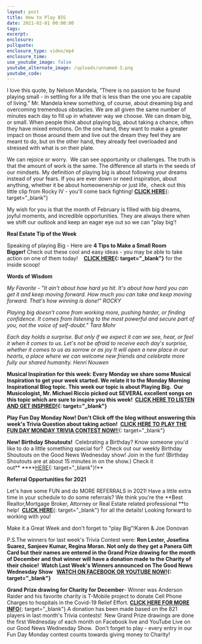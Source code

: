 ```yaml
---
layout: post
title: How to Play BIG
date: 2021-02-01 00:00:00
tags:
excerpt:
enclosure:
pullquote:
enclosure_type: video/mp4
enclosure_time:
use_youtube_image: false
youtube_alternate_image: /uploads/unnamed-3.png
youtube_code:
---
```


I love this quote, by Nelson Mandela, “There is no passion to be found playing small - in settling for a life that is less than the one you are capable of living.” Mr. Mandela knew something, of course, about dreaming big and overcoming tremendous obstacles. We are all given the same number of minutes each day to fill up in whatever way we choose. We can dream big, or small. When people think about playing big, about taking a chance, often they have mixed emotions. On the one hand, they want to make a greater impact on those around them and live out the dream they feel they are meant to do, but on the other hand, they already feel overloaded and stressed with what is on their plate.

We can rejoice or worry. &nbsp;We can see opportunity or challenges. The truth is that the amount of work is the same. The difference all starts in the seeds of our mindsets. My definition of playing big is about following your dreams instead of your fears. If you are ever down or need inspiration, about anything, whether it be about homeownership or just life,&nbsp; check out this little clip from Rocky IV - you'll come back fighting\!&nbsp;[**CLICK HERE**](https://t.e2ma.net/click/reg1mc/zwff20l/j429he){: target="_blank"}

My wish for you is that the month of February is filled with big dreams, joyful moments, and incredible opportunities. They are always there when we shift our outlook and keep an eager eye out so we can "play big'\!

**Real Estate Tip of the Week&nbsp;**

Speaking of playing Big - Here are&nbsp;**4 Tips to Make a Small Room Bigger\!**&nbsp;Check out these cool and easy ideas - you may be able to take action on one of them today\! &nbsp; &nbsp;**[CLICK HERE](https://t.e2ma.net/click/reg1mc/zwff20l/zw39he){: target="_blank"}**&nbsp;for the inside scoop\!

**Words of Wisdom&nbsp;**

*My Favorite - "It ain't about how hard ya hit. It's about how hard you can get it and keep moving forward. How much you can take and keep moving forward. That's how winning is done\!" ROCKY*

*Playing big doesn't come from working more, pushing harder, or finding confidence. It comes from listening to the most powerful and secure part of you, not the voice of self-doubt.” Tara Mohr*

*Each day holds a surprise. But only if we expect it can we see, hear, or feel it when it comes to us. Let's not be afraid to receive each day's surprise, whether it comes to us as sorrow or as joy It will open a new place in our hearts, a place where we can welcome new friends and celebrate more fully our shared humanity. Henri Nouwen*

**Musical Inspiration for this week:&nbsp;**Every Monday we share some Musical Inspiration to get your week started. We relate it to the Monday Morning Inspirational Blog topic. This week our topic is about Playing Big.&nbsp; Our Musicologist, Mr. Michael Riccio picked out SEVERAL excellent songs on this topic which are sure to inspire you this week\! &nbsp;**[CLICK HERE TO LISTEN AND GET INSPIRED\!](https://t.e2ma.net/click/reg1mc/zwff20l/fp49he){: target="_blank"}**

**Play Fun Day Monday Now\!&nbsp;**Don't Click off the blog without answering this week's Trivia Question about taking action\!**&nbsp;**&nbsp;[**CLICK HERE TO PLAY THE FUN DAY MONDAY TRIVIA CONTEST NOW\!**\!](https://t.e2ma.net/click/reg1mc/zwff20l/vh59he){: target="_blank"}

**New\! Birthday Shoutouts\!&nbsp;**&nbsp;Celebrating a Birthday? Know someone you'd like to do a little something special for?&nbsp; Check out our weekly Birthday Shoutouts on the Good News Wednesday show\! Join in the fun\! (Birthday Shoutouts are at about 15 minutes in on the show.) Check it out**&nbsp;****[HERE](https://t.e2ma.net/click/reg1mc/zwff20l/ba69he){: target="_blank"}\!**

**Referral Opportunities for 2021**

Let's have some FUN and do MORE REFERRALS in 2021\! Have a little extra time in your schedule to do some referrals? We think you're the&nbsp;**Best Realtor,Mortgage Broker, Attorney or Real Estate related professional&nbsp;**to help\! &nbsp;[**CLICK HERE**](https://t.e2ma.net/click/reg1mc/zwff20l/r269he){: target="_blank"}&nbsp;for all the details\! Looking forward to working with you\!

Make it a Great Week and don't forget to "play Big"\!Karen & Joe Donovan&nbsp;

P.S.The winners for last week's Trivia Contest were:&nbsp;**Ron Lester, Josefina Suarez, Sanjeev Kumar, Regina Moran.&nbsp;**Not only do they get a Panera Gift Card but their names are entered in the Grand Prize drawing for the month of December and that winner will have a donation made to the Charity of their choice\! &nbsp;Watch Last Week's Winners announced on The Good News Wednesday Show &nbsp;&nbsp;**[WATCH ON FACEBOOK OR YOUTUBE NOW\!](https://t.e2ma.net/click/reg1mc/zwff20l/7u79he){: target="_blank"}**

**Grand Prize drawing for Charity for December**\- Winner was Anderson Raider and his favorite charity is T-Mobile project to donate Cell Phone Charges to hospitals in the Covid-19 Relief Effort.&nbsp;[**CLICK HERE FOR MORE INFO**](https://t.e2ma.net/click/reg1mc/zwff20l/nn89he){: target="_blank"}&nbsp;A donation has been made based on the 821 players in last month's Trivia contests\!&nbsp; New Grand Prize drawings are done the first Wednesday of each month on Facebook live and YouTube Live on our Good News Wednesday Show.&nbsp; Don't forget to play - every entry in our Fun Day Monday contest counts towards giving money to Charity\!&nbsp;
